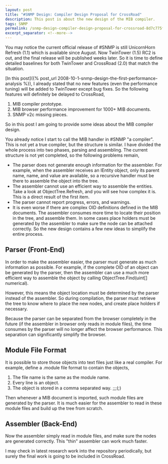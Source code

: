 ```yaml
---
layout: post
title: "#SNMP Design: Compiler Design Proposal for CrossRoad"
description: This post is about the new design of the MIB compiler.
tags: SNMP
permalink: /snmp-design-compiler-design-proposal-for-crossroad-8d7c775f3ab8
excerpt_separator: <!--more-->
---
```

You may notice the current official release of #SNMP is still UnicornHorn Refresh (1.1) which is available since August. Now TwinTower (1.5) RC2 is out, and the final release will be published weeks later. So it is time to define detailed baselines for both TwinTower and CrossRoad (2.0) that match the situation.

[In this post]({% post_url 2008-10-1-snmp-design-the-first-performance-analysis %}), I already stated that no new features (even the performance tuning) will be added to TwinTower except bug fixes. So the following features will definitely be delayed to CrossRoad,

1. MIB compiler prototype.
1. MIB browser performance improvement for 1000+ MIB documents.
1. SNMP v2c missing pieces.

So in this post I am going to provide some ideas about the MIB compiler design.
<!--more-->

You already notice I start to call the MIB handler in #SNMP "a compiler". This is not yet a true compiler, but the structure is similar. I have divided the whole process into two phases, parsing and assembling. The current structure is not yet completed, so the following problems remain,

* The parser does not generate enough information for the assembler. For example, when the assembler receives an IEntity object, only its parent name, name, and value are available, so a recursive handler must be there to assemble the object into the tree.
* The assembler cannot use an efficient way to assemble the entities. Take a look at ObjectTree.Refresh, and you will see how complex it is. This is a direct result of the first item.
* The parser cannot report progress, errors, and warnings.
* It is even worse if there are complex OID definitions defined in the MIB documents. The assembler consumes more time to locate their position in the tree, and assemble them. In some cases place holders must be generated by the assembler to make sure the node can be attached correctly.
So the new design contains a few new ideas to simplify the entire process.

## Parser (Front-End)

In order to make the assembler easier, the parser must generate as much information as possible. For example, if the complete OID of an object can be generated by the parser, then the assembler can use a much more efficient way to assemble the object by calling ObjectTree.Find(uint[] numerical).

However, this means the object location must be determined by the parser instead of the assembler. So during compilation, the parser must retrieve the tree to know where to place the new nodes, and create place holders if necessary.

Because the parser can be separated from the browser completely in the future (if the assembler in browser only reads in module files), the time consumes by the parser will no longer affect the browser performance. This separation can significantly simplify the browser.

## Module File Format

It is possible to store those objects into text files just like a real compiler. For example, define a .module file format to contain the objects,

1. The file name is the same as the module name.
1. Every line is an object.
1. The object is stored in a comma separated way. ;;;(;)

Then whenever a MIB document is imported, such module files are generated by the parser. It is much easier for the assembler to read in these module files and build up the tree from scratch.

## Assembler (Back-End)

Now the assembler simply read in module files, and make sure the nodes are generated correctly. This "thin" assembler can work much faster.

I may check in latest research work into the repository periodically, but surely the final work is going to be included in CrossRoad.
